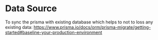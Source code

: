 # Data Source

To sync the prisma with existing database which helps to not to loss any existing data:
https://www.prisma.io/docs/orm/prisma-migrate/getting-started#baseline-your-production-environment

